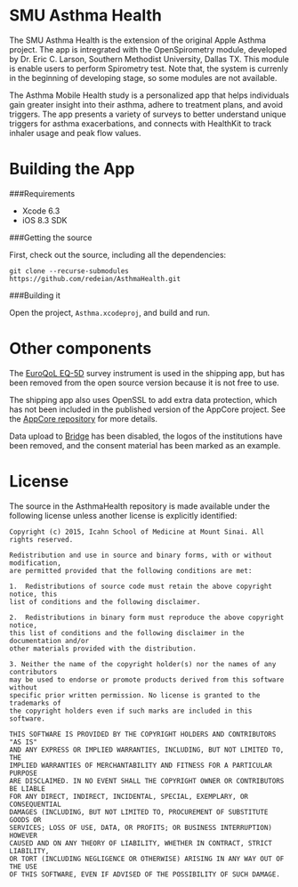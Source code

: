 SMU Asthma Health
=============
The SMU Asthma Health is the extension of the original Apple Asthma project. The app is intregrated with the OpenSpirometry module, developed by Dr. Eric C. Larson, Southern Methodist University, Dallas TX. This module is enable users to perform Spirometry test. Note that, the system is currenly in the beginning of developing stage, so some modules are not available.

The Asthma Mobile Health study is a personalized app that helps individuals gain greater insight into their asthma, adhere to treatment plans, and avoid triggers. The app presents a variety of surveys to better understand unique triggers for asthma exacerbations, and connects with HealthKit to track inhaler usage and peak flow values. 

Building the App
================

###Requirements

* Xcode 6.3
* iOS 8.3 SDK

###Getting the source

First, check out the source, including all the dependencies:

```
git clone --recurse-submodules https://github.com/redeian/AsthmaHealth.git
```

###Building it

Open the project, `Asthma.xcodeproj`, and build and run.


Other components
================

The [EuroQoL EQ-5D](http://www.euroqol.org/about-eq-5d.html) survey instrument
is used in the shipping app, but has been removed from the open source
version because it is not free to use.

The shipping app also uses OpenSSL to add extra data protection, which
has not been included in the published version of the AppCore
project. See the [AppCore repository](https://github.com/researchkit/AppCore) for more details.

Data upload to [Bridge](http://sagebase.org/bridge/) has been disabled, the logos of the institutions have been removed, and the consent material has been marked as an example.

License
=======

The source in the AsthmaHealth repository is made available under the
following license unless another license is explicitly identified:

```
Copyright (c) 2015, Icahn School of Medicine at Mount Sinai. All rights reserved. 

Redistribution and use in source and binary forms, with or without modification,
are permitted provided that the following conditions are met:

1.  Redistributions of source code must retain the above copyright notice, this
list of conditions and the following disclaimer.

2.  Redistributions in binary form must reproduce the above copyright notice,
this list of conditions and the following disclaimer in the documentation and/or
other materials provided with the distribution.

3. Neither the name of the copyright holder(s) nor the names of any contributors
may be used to endorse or promote products derived from this software without
specific prior written permission. No license is granted to the trademarks of
the copyright holders even if such marks are included in this software.

THIS SOFTWARE IS PROVIDED BY THE COPYRIGHT HOLDERS AND CONTRIBUTORS "AS IS"
AND ANY EXPRESS OR IMPLIED WARRANTIES, INCLUDING, BUT NOT LIMITED TO, THE
IMPLIED WARRANTIES OF MERCHANTABILITY AND FITNESS FOR A PARTICULAR PURPOSE
ARE DISCLAIMED. IN NO EVENT SHALL THE COPYRIGHT OWNER OR CONTRIBUTORS BE LIABLE
FOR ANY DIRECT, INDIRECT, INCIDENTAL, SPECIAL, EXEMPLARY, OR CONSEQUENTIAL
DAMAGES (INCLUDING, BUT NOT LIMITED TO, PROCUREMENT OF SUBSTITUTE GOODS OR
SERVICES; LOSS OF USE, DATA, OR PROFITS; OR BUSINESS INTERRUPTION) HOWEVER
CAUSED AND ON ANY THEORY OF LIABILITY, WHETHER IN CONTRACT, STRICT LIABILITY,
OR TORT (INCLUDING NEGLIGENCE OR OTHERWISE) ARISING IN ANY WAY OUT OF THE USE
OF THIS SOFTWARE, EVEN IF ADVISED OF THE POSSIBILITY OF SUCH DAMAGE.
```

